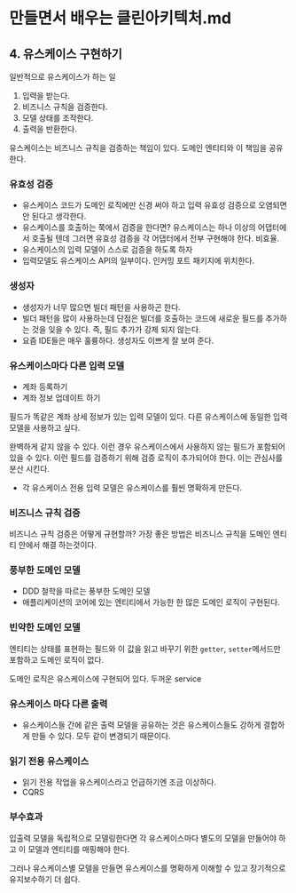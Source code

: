 # 만들면서 배우는 클린아키텍처.md

## 4. 유스케이스 구현하기
일반적으로 유스케이스가 하는 일
1. 입력을 받는다.
2. 비즈니스 규칙을 검증한다.
3. 모델 상태를 조작한다.
4. 출력을 반환한다.

유스케이스는 비즈니스 규칙을 검증하는 책임이 있다. 도메인 엔티티와 이 책임을 공유한다.

### 유효성 검증
- 유스케이스 코드가 도메인 로직에만 신경 써야 하고 입력 유효성 검증으로 오염되면 안 된다고 생각한다.
- 유스케이스를 호출하는 쭉에서 검증을 한다면? 유스케이스는 하나 이상의 어댑터에서 호출될 텐데 그러면 유효성 검증을 각 어댑터에서 전부 구현해야 한다. 비효율.
- 유스케이스의 입력 모델이 스스로 검증을 하도록 하자
- 입력모델도 유스케이스 API의 일부이다. 인커밍 포트 패키지에 위치한다.

### 생성자

- 생성자가 너무 많으면 빌더 패턴을 사용하곤 한다.
- 빌더 패턴을 많이 사용하는데 단점은 빌더를 호출하는 코드에 새로운 필드를 추가하는 것을 잊을 수 있다. 즉, 필드 추가가 강제 되지 않는다.
- 요즘 IDE들은 매우 훌륭하다. 생성자도 이쁘게 잘 보여 준다.

### 유스케이스마다 다른 입력 모델

- 계좌 등록하기
- 계좌 정보 업데이트 하기

필드가 똑같은 계좌 상세 정보가 있는 입력 모델이 있다. 다른 유스케이스에 동일한 입력 모델을 사용하고 싶다. 

완벽하게 같지 않을 수 있다. 이런 경우 유스케이스에서 사용하지 않는 필드가 포함되어 있을 수 있다. 이런 필드를 검증하기 위해 검증 로직이 추가되어야 한다. 이는 관심사를 분산 시킨다.

- 각 유스케이스 전용 입력 모델은 유스케이스를 훨씬 명확하게 만든다.

### 비즈니스 규칙 검증

비즈니스 규칙 검증은 어떻게 규현할까? 가장 좋은 방법은 비즈니스 규칙을 도메인 엔티티 안에서 해결 하는것이다. 

### 풍부한 도메인 모델

- DDD 철학을 따르는 풍부한 도메인 모델
- 애플리케이션의 코어에 있는 엔티티에서 가능한 한 많은 도메인 로직이 구현된다.

### 빈약한 도메인 모델

엔티티는 상태를 표현하는 필드와 이 값을 읽고 바꾸기 위한 `getter`, `setter`메서드만 포함하고 도메인 로직이 없다. 

도메인 로직은 유스케이스에 구현되어 있다. 두꺼운 service

### 유스케이스 마다 다른 출력

- 유스케이스들 간에 같은 출력 모델을 공유하는 것은 유스케이스들도 강하게 결합하게 만들 수 있다. 모두 같이 변경되기 때문이다.

### 읽기 전용 유스케이스

- 읽기 전용 작업을 유스케이스라고 언급하기엔 조금 이상하다.
- CQRS

### 부수효과

입출력 모델을 독립적으로 모델링한다면 각 유스케이스마다 별도의 모델을 만들어야 하고 이 모델과 엔티티를 매핑해야 한다. 

그러나 유스케이스별 모델을 만들면 유스케이스를 명확하게 이해할 수 있고 장기적으로 유지보수하기 더 쉽다.